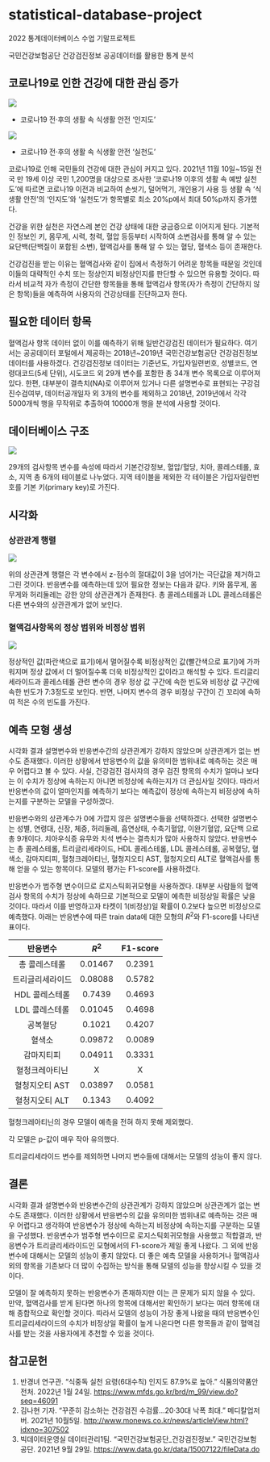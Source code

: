 # statistical-database-project

2022 통계데이터베이스 수업 기말프로젝트

국민건강보험공단 건강검진정보 공공데이터를 활용한 통계 분석

## 코로나19로 인한 건강에 대한 관심 증가

![](./Images/식생활안전-인지도.png)
- 코로나19 전·후의 생활 속 식생활 안전 ‘인지도’ 

![](./Images/식생활안전-실천도.png)
- 코로나19 전·후의 생활 속 식생활 안전 ‘실천도’ 

 코로나19로 인해 국민들의 건강에 대한 관심이 커지고 있다. 2021년 11월 10일~15일 전국 만 19세 이상 국민 1,200명을 대상으로 조사한 ‘코로나19 이후의 생활 속 예방 실천도’에 따르면 코로나19 이전과 비교하여 손씻기, 덜어먹기, 개인용기 사용 등 생활 속 ‘식생활 안전’의 ‘인지도’와 ‘실천도’가 항목별로 최소 20%p에서 최대 50%p까지 증가했다.
 
 건강을 위한 실천은 자연스레 본인 건강 상태에 대한 궁금증으로 이어지게 된다. 기본적인 정보인 키, 몸무게, 시력, 청력, 혈압 등등부터 시작하여 소변검사를 통해 알 수 있는 요단백(단백질이 포함된 소변), 혈액검사를 통해 알 수 있는 혈당, 혈색소 등이 존재한다. 
 
  건강검진을 받는 이유는 혈액검사와 같이 집에서 측정하기 어려운 항목들 때문일 것인데 이들의 대략적인 수치 또는 정상인지 비정상인지를 판단할 수 있으면 유용할 것이다. 따라서 비교적 자가 측정이 간단한 항목들을 통해 혈액검사 항목(자가 측정이 간단하지 않은 항목)들을 예측하여 사용자의 건강상태를 진단하고자 한다.

## 필요한 데이터 항목

 혈액검사 항목 데이터 없이 이를 예측하기 위해 일반건강검진 데이터가 필요하다. 여기서는 공공데이터 포털에서 제공하는 2018년~2019년 국민건강보험공단 건강검진정보 데이터를 사용하겠다. 건강검진정보 데이터는 기준년도, 가입자일련번호, 성별코드, 연령대코드(5세 단위), 시도코드 외 29개 변수를 포함한 총 34개 변수 목록으로 이루어져 있다. 한편, 대부분이 결측치(NA)로 이루어져 있거나 다른 설명변수로 표현되는 구강검진수검여부, 데이터공개일자 외 3개의 변수를 제외하고 2018년, 2019년에서 각각 5000개씩 행을 무작위로 추출하여 10000개 행을 분석에 사용할 것이다.

## 데이터베이스 구조

![](./Images/StatDB.drawio.png)

 29개의 검사항목 변수를 속성에 따라서 기본건강정보, 혈압/혈당, 치아, 콜레스테롤, 효소, 지역 총 6개의 테이블로 나누었다. 지역 테이블을 제외한 각 테이블은 가입자일련번호를 기본 키(primary key)로 가진다.

## 시각화

### 상관관계 행렬

![](./Images/correlation_heatmap2.png)

 위의 상관관계 행렬은 각 변수에서 z-점수의 절대값이 3을 넘어가는 극단값을 제거하고 그린 것이다. 반응변수를 예측하는데 있어 필요한 정보는 다음과 같다. 키와 몸무게, 몸무게와 허리둘레는 강한 양의 상관관계가 존재한다. 총 콜레스테롤과 LDL 콜레스테롤은 다른 변수와의 상관관계가 없어 보인다. 

### 혈액검사항목의 정상 범위와 비정상 범위

![](./Images/hist.png)

 정상적인 값(파란색으로 표기)에서 멀어질수록 비정상적인 값(빨간색으로 표기)에 가까워지며 정상 값에서 더 멀어질수록 더욱 비정상적인 값이라고 해석할 수 있다. 트리글리세라이드과 콜레스테롤 관련 변수의 경우 정상 값 구간에 속한 빈도와 비정상 값 구간에 속한 빈도가 7:3정도로 보인다. 반면, 나머지 변수의 경우 비정상 구간이 긴 꼬리에 속하여 적은 수의 빈도를 가진다.

## 예측 모형 생성

 시각화 결과 설명변수와 반응변수간의 상관관계가 강하지 않았으며 상관관계가 없는 변수도 존재했다. 이러한 상황에서 반응변수의 값을 유의미한 범위내로 예측하는 것은 매우 어렵다고 볼 수 있다. 사실, 건강검진 검사자의 경우 검진 항목의 수치가 얼마냐 보다는 이 수치가 정상에 속하는지 아니면 비정상에 속하는지가 더 관심사일 것이다. 따라서 반응변수의 값이 얼마인지를 예측하기 보다는 예측값이 정상에 속하는지 비정상에 속하는지를 구분하는 모델을 구성하겠다.

 반응변수와의 상관계수가 0에 가깝지 않은 설명변수들을 선택하겠다. 선택한 설명변수는 성별, 연령대, 신장, 체중, 허리둘레, 흡연상태, 수축기혈압, 이완기혈압, 요단백 으로 총 9개이다. 치아우식증 유무와 치석 변수는 결측치가 많아 사용하지 않았다. 반응변수는 총 콜레스테롤, 트리글리세라이드, HDL 콜레스테롤, LDL 콜레스테롤, 공복혈당, 혈색소, 감마지티피, 혈청크레아티닌, 혈청지오티 AST, 혈청지오티 ALT로 혈액검사를 통해 얻을 수 있는 항목이다. 모델의 평가는 F1-score를 사용하겠다.

 반응변수가 범주형 변수이므로 로지스틱회귀모형을 사용하겠다. 대부분 사람들의 혈액검사 항목의 수치가 정상에 속하므로 기본적으로 모델이 예측한 비정상일 확률은 낮을 것이다. 따라서 이를 반영하고자 타켓이 1(비정상)일 확률이 0.2보다 높으면 비정상으로 예측했다. 아래는 반응변수에 따른 train data에 대한 모형의 $R^2$와 F1-score를 나타낸 표이다. 

|반응변수|$R^2$|F1-score|
|:-:|:-:|:-:|
|총 콜레스테롤|0.01467|0.2391|
|트리글리세라이드|0.08088|0.5782|
|HDL 콜레스테롤|0.7439|0.4693|
|LDL 콜레스테롤|0.01045|0.4698|
|공복혈당|0.1021|0.4207|
|혈색소|0.09872|0.0089|
|감마지티피|0.04911|0.3331|
|혈청크레아티닌|X|X|
|혈청지오티 AST|0.03897|0.0581|
|혈청지오티 ALT|0.1343|0.4092|

혈청크레아티닌의 경우 모델이 예측을 전혀 하지 못해 제외했다. 

각 모델은 p-값이 매우 작아 유의했다. 

트리글리세라이드 변수를 제외하면 나머지 변수들에 대해서는 모델의 성능이 좋지 않다.

## 결론

 시각화 결과 설명변수와 반응변수간의 상관관계가 강하지 않았으며 상관관계가 없는 변수도 존재했다. 이러한 상황에서 반응변수의 값을 유의미한 범위내로 예측하는 것은 매우 어렵다고 생각하여 반응변수가 정상에 속하는지 비정상에 속하는지를 구분하는 모델을 구성했다. 반응변수가 범주형 변수이므로 로지스틱회귀모형을 사용했고 적합결과, 반응변수가 트리글리세라이드인 모형에서의 F1-score가 제일 좋게 나왔다. 그 외에 반응변수에 대해서는 모델의 성능이 좋지 않았다. 더 좋은 예측 모델을 사용하거나 혈액검사 외의 항목을 기존보다 더 많이 수집하는 방식을 통해 모델의 성능을 향상시킬 수 있을 것이다.   

 모델이 잘 예측하지 못하는 반응변수가 존재하지만 이는 큰 문제가 되지 않을 수 있다. 만약, 혈액검사를 받게 된다면 하나의 항목에 대해서만 확인하기 보다는 여러 항목에 대해 종합적으로 확인할 것이다. 따라서 모델의 성능이 가장 좋게 나왔을 때의 반응변수인 트리글리세라이드의 수치가 비정상일 확률이 높게 나온다면 다른 항목들과 같이 혈액검사를 받는 것을 사용자에게 추천할 수 있을 것이다.

## 참고문헌

1. 반경녀 연구관. “식중독 실천 요령(6대수칙) 인지도 87.9%로 높아.” 식품의약품안전처. 2022년 1월 24일. https://www.mfds.go.kr/brd/m_99/view.do?seq=46091
2. 김나현 기자. “꾸준히 감소하는 건강검진 수검률...20·30대 낙폭 최대.” 메디칼업저버. 2021년 10월5일. http://www.monews.co.kr/news/articleView.html?idxno=307502
3. 빅데이터운영실 데이터관리1팀. “국민건강보험공단_건강검진정보.” 국민건강보험공단. 2021년 9월 29일. https://www.data.go.kr/data/15007122/fileData.do
